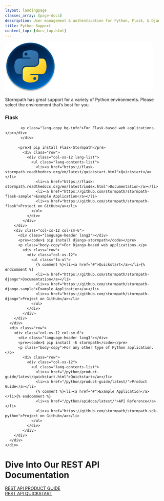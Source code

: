 ```yaml
---
layout: landingpage
classes_array: [page-docs]
description: User management & authentication for Python, Flask, & Django apps. Complete set of Stormpath developer documentation & integration tools.
title: Python Support
content_top: [docs_top.html]
---
```

<div class="landingpage python">

<div class="masthead python-masthead">
  <div class="container">
    <div class="row">
      <div class="col-xs-12">
        <img class="img-responsive logo" src="/images/landingpage/python/logo-python.png">
      </div>
    </div>
  </div>
</div>

<div class="container">
  <div class="row">
    <div class="col-xs-12 intro-text">
      <p>Stormpath has great support for a variety of Python environments.  Please select the environment that’s best for you.</p>
    </div>
  </div>
</div>

<div class="container">
  <div class="row">
    <div class="col-xs-12 col-sm-12">
      <div class="row">
        <div class="col-xs-12 col-sm-6">
            <div id="lang-contents" class="lang1">
             <h3 class="lang-contents-title">Flask</h3>
             </div>
            <div class="use-case">

           <p class="lang-copy bg-info">For Flask-based web applications.</p></div>
           </div>

          <pre>$ pip install Flask-Stormpath</pre>
            <div class="row">
              <div class="col-xs-12 lang-list">
                <ul class="lang-contents-list">
                  <li><a href="https://flask-stormpath.readthedocs.org/en/latest/quickstart.html">Quickstart</a></li>
                  <li><a href="https://flask-stormpath.readthedocs.org/en/latest/index.html">Documentation</a></li>
                  <li><a href="https://github.com/stormpath/stormpath-flask-sample">Example Application</a></li>
                  <li><a href="https://github.com/stormpath/stormpath-flask">Project on GitHub</a></li>
                </ul>
              </div>
            </div>
        </div>
        <div class="col-xs-12 col-sm-6">
          <div class="language-header lang2"></div>
          <pre><code>$ pip install django-stormpath</code></pre>
          <p class="body-copy">For Django-based web applications.</p>
            <div class="row">
              <div class="col-xs-12">
                <ul class="fa-ul">
                  {% comment %}<li><a href="#">Quickstart</a></li>{% endcomment %}
                  <li><a href="https://github.com/stormpath/stormpath-django">Documentation</a></li>
                  <li><a href="https://github.com/stormpath/stormpath-django-sample">Example Application</a></li>
                  <li><a href="https://github.com/stormpath/stormpath-django">Project on GitHub</a></li>
                </ul>
              </div>
            </div>
        </div>
      </div>
      <div class="row">
        <div class="col-xs-12 col-sm-6">
          <div class="language-header lang3"></div>
          <pre><code>$ pip install -U stormpath</code></pre>
          <p class="body-copy">For any other type of Python application.</p>
            <div class="row">
              <div class="col-xs-12">
                <ul class="lang-contents-list">
                  <li><a href="/python/product-guide/latest/quickstart.html">Quickstart</a></li>
                  <li><a href="/python/product-guide/latest/">Product Guide</a></li>
                  {% comment %}<li><a href="#">Example Application</a></li>{% endcomment %}
                  <li><a href="/python/apidocs/latest/">API Reference</a></li>
                  <li><a href="https://github.com/stormpath/stormpath-sdk-python">Project on GitHub</a></li>
                </ul>
              </div>
            </div>
        </div>
      </div>
    </div>
  </div>
</div>

<div class="footer-banner">
  <div class="container info">
    <div class="row">
      <div class="col-xs-12 col-sm-12">
        <h1>Dive Into Our REST API Documentation</h1>
          <div class="row">
            <div class="col-xs-12 col-sm-3 col-sm-offset-3">
              <a class="btn btn-default" href="/rest/product-guide" role="button">REST API PRODUCT GUIDE</a>
            </div>
            <div class="col-xs-12 col-sm-3">
              <a class="btn btn-default" href="/rest/quickstart" role="button">REST API QUICKSTART</a>
            </div>
          </div>
      </div>
    </div>
  </div>
</div>

</div>
<!-- block__no_wrapper -->
<!-- region__no_wrapper -->

